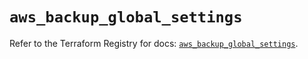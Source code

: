 # `aws_backup_global_settings`

Refer to the Terraform Registry for docs: [`aws_backup_global_settings`](https://registry.terraform.io/providers/hashicorp/aws/5.86.1/docs/resources/backup_global_settings).
